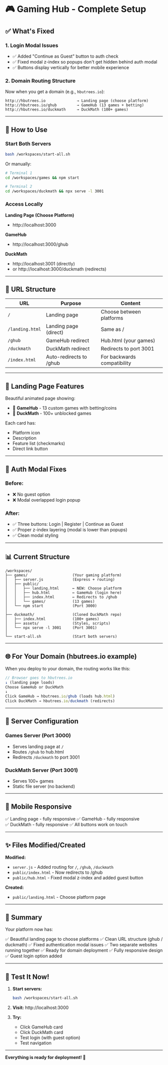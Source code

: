 # 🎮 Gaming Hub - Complete Setup

## ✅ What's Fixed

### 1. **Login Modal Issues**
- ✅ Added "Continue as Guest" button to auth check
- ✅ Fixed modal z-index so popups don't get hidden behind auth modal
- ✅ Buttons display vertically for better mobile experience

### 2. **Domain Routing Structure**
Now when you get a domain (e.g., `hbutrees.io`):

```
http://hbutrees.io              → Landing page (choose platform)
http://hbutrees.io/ghub         → GameHub (13 games + betting)
http://hbutrees.io/duckmath     → DuckMath (100+ games)
```

---

## 🚀 How to Use

### Start Both Servers
```bash
bash /workspaces/start-all.sh
```

Or manually:
```bash
# Terminal 1
cd /workspaces/games && npm start

# Terminal 2
cd /workspaces/duckmath && npx serve -l 3001
```

### Access Locally

**Landing Page (Choose Platform)**
- http://localhost:3000

**GameHub**
- http://localhost:3000/ghub

**DuckMath**
- http://localhost:3001 (directly)
- or http://localhost:3000/duckmath (redirects)

---

## 📁 URL Structure

| URL | Purpose | Content |
|-----|---------|---------|
| `/` | Landing page | Choose between platforms |
| `/landing.html` | Landing page (direct) | Same as / |
| `/ghub` | GameHub redirect | Hub.html (your games) |
| `/duckmath` | DuckMath redirect | Redirects to port 3001 |
| `/index.html` | Auto-redirects to /ghub | For backwards compatibility |

---

## 🎯 Landing Page Features

Beautiful animated page showing:
- 🎰 **GameHub** - 13 custom games with betting/coins
- 🦆 **DuckMath** - 100+ unblocked games

Each card has:
- Platform icon
- Description
- Feature list (checkmarks)
- Direct link button

---

## 🔐 Auth Modal Fixes

### Before:
- ❌ No guest option
- ❌ Modal overlapped login popup

### After:
- ✅ Three buttons: Login | Register | Continue as Guest
- ✅ Proper z-index layering (modal is lower than popups)
- ✅ Clean modal styling

---

## 📊 Current Structure

```
/workspaces/
├── games/                    (Your gaming platform)
│   ├── server.js             (Express + routing)
│   ├── public/
│   │   ├── landing.html      ← NEW: Choose platform
│   │   ├── hub.html          ← GameHub (login here)
│   │   ├── index.html        ← Redirects to /ghub
│   │   └── games/            (13 games)
│   └── npm start             (Port 3000)
│
├── duckmath/                 (Cloned DuckMath repo)
│   ├── index.html            (100+ games)
│   ├── assets/               (Styles, scripts)
│   └── npx serve -l 3001     (Port 3001)
│
└── start-all.sh              (Start both servers)
```

---

## 🌐 For Your Domain (hbutrees.io example)

When you deploy to your domain, the routing works like this:

```javascript
// Browser goes to hbutrees.io
↓ (landing page loads)
Choose GameHub or DuckMath
↓
Click GameHub → hbutrees.io/ghub (loads hub.html)
Click DuckMath → hbutrees.io/duckmath (redirects)
```

---

## 🔧 Server Configuration

### Games Server (Port 3000)
- Serves landing page at `/`
- Routes `/ghub` to hub.html
- Redirects `/duckmath` to port 3001

### DuckMath Server (Port 3001)
- Serves 100+ games
- Static file server (no backend)

---

## 📱 Mobile Responsive

✅ Landing page - fully responsive
✅ GameHub - fully responsive  
✅ DuckMath - fully responsive
✅ All buttons work on touch

---

## ✨ Files Modified/Created

**Modified:**
- `server.js` - Added routing for `/`, `/ghub`, `/duckmath`
- `public/index.html` - Now redirects to /ghub
- `public/hub.html` - Fixed modal z-index and added guest button

**Created:**
- `public/landing.html` - Choose platform page

---

## 🎊 Summary

Your platform now has:

✅ Beautiful landing page to choose platforms
✅ Clean URL structure (ghub / duckmath)
✅ Fixed authentication modal issues
✅ Two separate websites running together
✅ Ready for domain deployment
✅ Fully responsive design
✅ Guest login option added

---

## 🚀 Test It Now!

1. **Start servers:**
   ```bash
   bash /workspaces/start-all.sh
   ```

2. **Visit:** http://localhost:3000

3. **Try:**
   - Click GameHub card
   - Click DuckMath card
   - Test login (with guest option)
   - Test navigation

---

**Everything is ready for deployment! 🎉**
